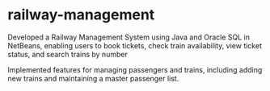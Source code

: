# railway-management
Developed a Railway Management System using Java and Oracle SQL in NetBeans, enabling users to book tickets, check train availability, view ticket status, and search trains by number

Implemented features for managing passengers and trains, including adding new trains and maintaining a master passenger list.

